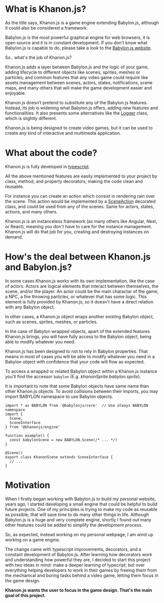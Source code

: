 # What is Khanon.js?

As the title says, Khanon.js is a game engine extending Babylon.js, although it could also be considered a framework.

Babylon.js is the most powerful graphical engine for web browsers, it is open source and it is in constant development. If you don't know what Babylon.js is capable to do, please take a look to the [Babylon.js website](https://babylonjs.com/).

So.. what's the job of Khanon.js?

Khanon.js adds a layer between Babylon.js and the logic of your game, adding lifecycle to different objects like scenes, sprites, meshes or particles; and common features that any video game could require like assets management between scenes, actors, states, notifications, scene maps, and many others that will make the game development easier and enjoyable.

Khanon.js doesn’t pretend to substitute any of the Babylon.js features. Instead, its job is widening what Babylon.js offers, adding new features and functionalities. It also presents some alternatives like the [Logger](https://khanonjs.com/api-docs/classes/modules_logger.Logger.html) class, which is slightly different.

Khanon.js is being designed to create video games, but it can be used to create any kind of interactive and multimedia application.

# What about the code?

Khanon.js is fully developed in [typescript](https://www.typescriptlang.org/).

All the above mentioned features are easily implemented to your project by class, method, and property decorators, making the code clean and reusable.

For instance you can create an action which consist in rendering rain over the scene. This action would be implemented by a [SceneAction](https://khanonjs.com/api-docs/modules/decorators_scene_scene_action.html) decorated class, and could be used from any of the scenes. Same for actors, states, actions, and many others.

Khanon.js is an instanceless framework (as many others like Angular, Nest, or React), meaning you don't have to care for the instance management. Khanon.js will do that job for you, creating and destroying instances on demand.

# How's the deal between Khanon.js and Babylon.js?

In some cases Khanon.js works with its own implementation, like the case of actors. Actors are logical elements that interact between themselves, the scene, and/or the player. An actor could be the main charactar of the game, a NPC, a fire throwing particles, or whatever that has some logic. This element is fully provided by Khanon.js, so it doesn't have a direct relation with any Babylon object.

In other cases, a Khanon.js object wraps another existing Babylon object, such as scenes, sprites, meshes, or particles.

In the case of Babylon wrapped objects, apart of the extended features Khanon.js brings, you will have fully access to the Babylon object, being able to modify whatever you need.

Khanon.js has been designed to not to rely in Babylon properties. That means in most of cases you will be able to modify whatever you need in a Babylon object with confidence that your code will flow as expected.

To access a wrapped or related Babylon object within a Khanon.js instance you'll find the accessor `babylon` (E.g. *khanonSprite.babylon.sprite*).

It is important to note that some Babylon objects have same name than other Khanon.js objects. To avoid collisions between their imports, you may import BABYLON namespace to use Babylon objects.
```
import * as BABYLON from '@babylonjs/core'  // Use always BABYLON namespace
import {
  Scene,
  SceneInterface
} from '@khanonjs/engine'

function example() {
  const babylonScene = new BABYLON.Scene(/* ... */)
}

@Scene()
export class KhanonScene extends SceneInterface {
  // ...
}
```

# Motivation

When I firstly began working with Babylon.js to build my personal website, years ago, I started developing a small engine that could be helpful to build future projects. One of my principles is trying to make my code as reusable as possible; that will save time to do many other things in life. Although Babylon.js is a huge and very complete engine, shortly I found out many other features could be added to simplify the development process.

So, as expected, instead working on my personal webpage, I am wind up working on a game engine.

The change came with typescript improvements, decorators, and a constant development of Babylon.js. After learning how decorators work and understanding how powerful they are, I decided to start this project with two ideas in mind: make a deeper learning of typecript; but over everything helping developers to work in their games by freeing them from the mechanical and boring tasks behind a video game, letting them focus in the game design.

**Khanon.js wants the user to focus in the game design. That's the main goal of this project.**